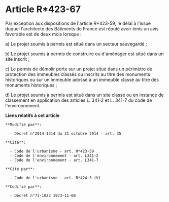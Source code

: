 # Article R*423-67

Par exception aux dispositions de l'article R*423-59, le délai à l'issue duquel l'architecte des Bâtiments de France est
réputé avoir émis un avis favorable est de deux mois lorsque : 

a) Le projet soumis à permis est situé dans un secteur sauvegardé ; 

b) Le projet soumis à permis de construire ou d'aménager est situé dans un site inscrit ; 

c) Le permis de démolir porte sur un projet situé dans un périmètre de protection des immeubles classés ou inscrits au titre
des monuments historiques ou sur un immeuble adossé à un immeuble classé au titre des monuments historiques ; 

d) Le projet soumis à permis est situé dans un site classé ou en instance de classement en application des articles L. 341-2
et L. 341-7 du code de l'environnement.

**Liens relatifs à cet article**

	**Modifié par**:

	  - Décret n°2014-1314 du 31 octobre 2014 - art. 35

	**Cite**:

	  - Code de l'urbanisme - art. R*423-59
	  - Code de l'environnement - art. L341-2
	  - Code de l'environnement - art. L341-7

	**Cité par**:

	  - Code de l'urbanisme - art. R*424-3 (V)

	**Codifié par**:

	  - Décret n°73-1023 1973-11-08
